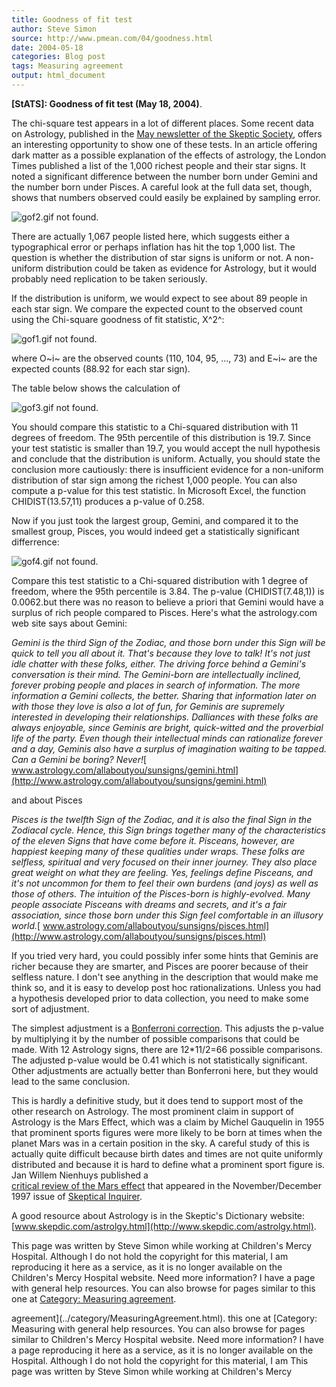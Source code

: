 ```yaml
---
title: Goodness of fit test
author: Steve Simon
source: http://www.pmean.com/04/goodness.html
date: 2004-05-18
categories: Blog post
tags: Measuring agreement
output: html_document
---
```

**[StATS]: Goodness of fit test (May 18, 2004)**.

The chi-square test appears in a lot of different places. Some recent
data on Astrology, published in the [May newsletter of the Skeptic
Society](http://www.skeptic.com/eskeptic05-17-04.html#dark), offers an
interesting opportunity to show one of these tests. In an article
offering dark matter as a possible explanation of the effects of
astrology, the London Times published a list of the 1,000 richest people
and their star signs. It noted a significant difference between the
number born under Gemini and the number born under Pisces. A careful
look at the full data set, though, shows that numbers observed could
easily be explained by sampling error.

![gof2.gif not found.](http://www.pmean.com/images/images/04/goodness01.png)

There are actually 1,067 people listed here, which suggests either a
typographical error or perhaps inflation has hit the top 1,000 list. The
question is whether the distribution of star signs is uniform or not. A
non-uniform distribution could be taken as evidence for Astrology, but
it would probably need replication to be taken seriously.

If the distribution is uniform, we would expect to see about 89 people
in each star sign. We compare the expected count to the observed count
using the Chi-square goodness of fit statistic, X^2^:

![gof1.gif not found.](http://www.pmean.com/images/images/04/goodness02.png)

where O~i~ are the observed counts (110, 104, 95, ..., 73) and E~i~ are
the expected counts (88.92 for each star sign).

The table below shows the calculation of

![gof3.gif not found.](http://www.pmean.com/images/images/04/goodness03.png)

You should compare this statistic to a Chi-squared distribution with 11
degrees of freedom. The 95th percentile of this distribution is 19.7.
Since your test statistic is smaller than 19.7, you would accept the
null hypothesis and conclude that the distribution is uniform. Actually,
you should   state the conclusion more cautiously: there is insufficient
evidence for a non-uniform distribution of star sign among the richest
1,000 people. You can also compute a p-value for this test statistic. In
Microsoft Excel, the function CHIDIST(13.57,11) produces a p-value of
0.258.

Now if you just took the largest group, Gemini, and compared it to the
smallest group, Pisces, you would indeed get a statistically significant
differrence:

![gof4.gif not found.](http://www.pmean.com/images/images/04/goodness04.png)

Compare this test statistic to a Chi-squared distribution with 1 degree
of freedom, where the 95th percentile is 3.84. The p-value
(CHIDIST(7.48,1)) is 0.0062.but there was no reason to believe a priori
that Gemini would have a surplus of rich people compared to Pisces.
Here's what the astrology.com web site says about Gemini:

*Gemini is the third Sign of the Zodiac, and those born under this
Sign will be quick to tell you all about it. That's because they love
to talk! It's not just idle chatter with these folks, either. The
driving force behind a Gemini's conversation is their mind. The
Gemini-born are intellectually inclined, forever probing people and
places in search of information. The more information a Gemini
collects, the better. Sharing that information later on with those
they love is also a lot of fun, for Geminis are supremely interested
in developing their relationships. Dalliances with these folks are
always enjoyable, since Geminis are bright, quick-witted and the
proverbial life of the party. Even though their intellectual minds can
rationalize forever and a day, Geminis also have a surplus of
imagination waiting to be tapped. Can a Gemini be boring? Never!*[
www.astrology.com/allaboutyou/sunsigns/gemini.html](http://www.astrology.com/allaboutyou/sunsigns/gemini.html)

and about Pisces

*Pisces is the twelfth Sign of the Zodiac, and it is also the final
Sign in the Zodiacal cycle. Hence, this Sign brings together many of
the characteristics of the eleven Signs that have come before it.
Pisceans, however, are happiest keeping many of these qualities under
wraps. These folks are selfless, spiritual and very focused on their
inner journey. They also place great weight on what they are feeling.
Yes, feelings define Pisceans, and it's not uncommon for them to feel
their own burdens (and joys) as well as those of others. The intuition
of the Pisces-born is highly-evolved. Many people associate Pisceans
with dreams and secrets, and it's a fair association, since those
born under this Sign feel comfortable in an illusory world.*[
www.astrology.com/allaboutyou/sunsigns/pisces.html](http://www.astrology.com/allaboutyou/sunsigns/pisces.html)

If you tried very hard, you could possibly infer some hints that Geminis
are richer because they are smarter, and Pisces are poorer because of
their selfless nature. I don't see anything in the description that
would make me think so, and it is easy to develop post hoc
rationalizations. Unless you had a hypothesis developed prior to data
collection, you need to make some sort of adjustment.

The simplest adjustment is a [Bonferroni
correction](../ask/bonferroni.asp). This adjusts the p-value by
multiplying it by the number of possible comparisons that could be made.
With 12 Astrology signs, there are 12*11/2=66 possible comparisons. The
adjusted p-value would be 0.41 which is not statistically significant.
Other adjustments are actually better than Bonferroni here, but they
would lead to the same conclusion.

This is hardly a definitive study, but it does tend to support most of
the other research on Astrology. The most prominent claim in support of
Astrology is the Mars Effect, which was a claim by Michel Gauquelin in
1955 that prominent sports figures were more likely to be born at times
when the planet Mars was in a certain position in the sky. A careful
study of this is actually quite difficult because birth dates and times
are not quite uniformly distributed and because it is hard to define
what a prominent sport figure is. Jan Willem Nienhuys published a  
[critical review of the Mars effect](http://www.skepsis.nl/mars.html)
that appeared in the November/December 1997 issue of [Skeptical
Inquirer](http://www.csicop.org/si/).

A good resource about Astrology is in the Skeptic's Dictionary website:
[www.skepdic.com/astrolgy.html](http://www.skepdic.com/astrolgy.html).

This page was written by Steve Simon while working at Children's Mercy
Hospital. Although I do not hold the copyright for this material, I am
reproducing it here as a service, as it is no longer available on the
Children's Mercy Hospital website. Need more information? I have a page
with general help resources. You can also browse for pages similar to
this one at [Category: Measuring
agreement](../category/MeasuringAgreement.html).
<!---More--->
agreement](../category/MeasuringAgreement.html).
this one at [Category: Measuring
with general help resources. You can also browse for pages similar to
Children's Mercy Hospital website. Need more information? I have a page
reproducing it here as a service, as it is no longer available on the
Hospital. Although I do not hold the copyright for this material, I am
This page was written by Steve Simon while working at Children's Mercy

<!---Do not use
**[StATS]: Goodness of fit test (May 18, 2004)**.
This page was written by Steve Simon while working at Children's Mercy
Hospital. Although I do not hold the copyright for this material, I am
reproducing it here as a service, as it is no longer available on the
Children's Mercy Hospital website. Need more information? I have a page
with general help resources. You can also browse for pages similar to
this one at [Category: Measuring
agreement](../category/MeasuringAgreement.html).
--->

